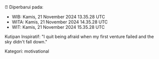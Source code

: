 ⏰ Diperbarui pada:
- WIB: Kamis, 21 November 2024 13.35.28 UTC
- WITA: Kamis, 21 November 2024 14.35.28 UTC
- WIT: Kamis, 21 November 2024 15.35.28 UTC

Kutipan Inspiratif:
"I quit being afraid when my first venture failed and the sky didn't fall down."


Kategori: motivational

